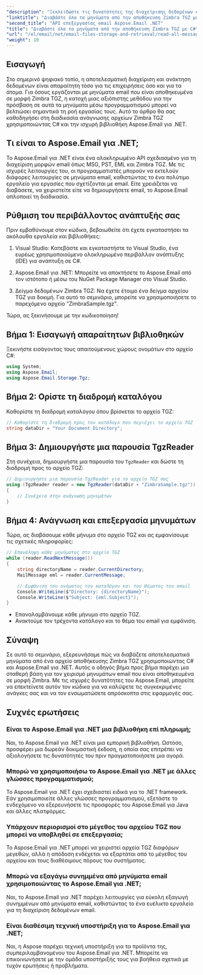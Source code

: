 ```yaml
---
"description": "Ξεκλειδώστε τις δυνατότητες της διαχείρισης δεδομένων email με τον αναλυτικό οδηγό μας για την ανάγνωση αρχείων Zimbra TGZ χρησιμοποιώντας C# και τη βιβλιοθήκη Aspose.Email για .NET. Αυτό το σεμινάριο θα σας βοηθήσει να αποκτήσετε αποτελεσματική πρόσβαση και επεξεργασία μηνυμάτων email."
"linktitle": "Διαβάστε όλα τα μηνύματα από την αποθήκευση Zimbra TGZ με C#"
"second_title": "API επεξεργασίας email Aspose.Email .NET"
"title": "Διαβάστε όλα τα μηνύματα από την αποθήκευση Zimbra TGZ με C#"
"url": "/el/email/net/email-files-storage-and-retrieval/read-all-messages-from-zimbra-tgz-storage/"
"weight": 10
---
```


## Εισαγωγή

Στο σημερινό ψηφιακό τοπίο, η αποτελεσματική διαχείριση και ανάκτηση δεδομένων είναι απαραίτητη τόσο για τις επιχειρήσεις όσο και για τα άτομα. Για όσους εργάζονται με μηνύματα email που είναι αποθηκευμένα σε μορφή Zimbra TGZ, η κατοχή μιας αξιόπιστης μεθόδου για την πρόσβαση σε αυτά τα μηνύματα μέσω προγραμματισμού μπορεί να βελτιώσει σημαντικά τη ροή εργασίας τους. Αυτό το άρθρο θα σας καθοδηγήσει στη διαδικασία ανάγνωσης αρχείων Zimbra TGZ χρησιμοποιώντας C# και την ισχυρή βιβλιοθήκη Aspose.Email για .NET.

## Τι είναι το Aspose.Email για .NET;

Το Aspose.Email για .NET είναι ένα ολοκληρωμένο API σχεδιασμένο για τη διαχείριση μορφών email όπως MSG, PST, EML και Zimbra TGZ. Με τις ισχυρές λειτουργίες του, οι προγραμματιστές μπορούν να εκτελούν διάφορες λειτουργίες σε μηνύματα email, καθιστώντας το ένα πολύτιμο εργαλείο για εργασίες που σχετίζονται με email. Είτε χρειάζεται να διαβάσετε, να χειριστείτε είτε να δημιουργήσετε email, το Aspose.Email απλοποιεί τη διαδικασία.

## Ρύθμιση του περιβάλλοντος ανάπτυξής σας

Πριν εμβαθύνουμε στον κώδικα, βεβαιωθείτε ότι έχετε εγκαταστήσει τα ακόλουθα εργαλεία και βιβλιοθήκες:

1. Visual Studio: Κατεβάστε και εγκαταστήστε το Visual Studio, ένα ευρέως χρησιμοποιούμενο ολοκληρωμένο περιβάλλον ανάπτυξης (IDE) για ανάπτυξη σε C#.

2. Aspose.Email για .NET: Μπορείτε να αποκτήσετε το Aspose.Email από τον ιστότοπο ή μέσω του NuGet Package Manager στο Visual Studio.

3. Δείγμα δεδομένων Zimbra TGZ: Να έχετε έτοιμο ένα δείγμα αρχείου TGZ για δοκιμή. Για αυτό το σεμινάριο, μπορείτε να χρησιμοποιήσετε το παρεχόμενο αρχείο "ZimbraSample.tgz".

Τώρα, ας ξεκινήσουμε με την κωδικοποίηση!

## Βήμα 1: Εισαγωγή απαραίτητων βιβλιοθηκών

Ξεκινήστε εισάγοντας τους απαιτούμενους χώρους ονομάτων στο αρχείο C#:

```csharp
using System;
using Aspose.Email;
using Aspose.Email.Storage.Tgz;
```

## Βήμα 2: Ορίστε τη διαδρομή καταλόγου

Καθορίστε τη διαδρομή καταλόγου όπου βρίσκεται το αρχείο TGZ:

```csharp
// Καθορίστε τη διαδρομή προς τον κατάλογο που περιέχει το αρχείο TGZ
string dataDir = "Your Document Directory";
```

## Βήμα 3: Δημιουργήστε μια παρουσία TgzReader

Στη συνέχεια, δημιουργήστε μια παρουσία του `TgzReader` και δώστε τη διαδρομή προς το αρχείο TGZ:

```csharp
// Δημιουργήστε μια παρουσία TgzReader για το αρχείο TGZ σας
using (TgzReader reader = new TgzReader(dataDir + "ZimbraSample.tgz"))
{
    // Συνέχεια στην ανάγνωση μηνυμάτων
}
```

## Βήμα 4: Ανάγνωση και επεξεργασία μηνυμάτων

Τώρα, ας διαβάσουμε κάθε μήνυμα στο αρχείο TGZ και ας εμφανίσουμε τις σχετικές πληροφορίες:

```csharp
// Επανάληψη κάθε μηνύματος στο αρχείο TGZ
while (reader.ReadNextMessage())
{
    string directoryName = reader.CurrentDirectory;
    MailMessage eml = reader.CurrentMessage;

    // Εμφάνιση του ονόματος του καταλόγου και του θέματος του email
    Console.WriteLine($"Directory: {directoryName}");
    Console.WriteLine($"Subject: {eml.Subject}");
}
```

- Επαναλαμβάνουμε κάθε μήνυμα στο αρχείο TGZ.
- Ανακτούμε τον τρέχοντα κατάλογο και το θέμα του email για εμφάνιση.


## Σύναψη

Σε αυτό το σεμινάριο, εξερευνήσαμε πώς να διαβάζετε αποτελεσματικά μηνύματα από ένα αρχείο αποθήκευσης Zimbra TGZ χρησιμοποιώντας C# και Aspose.Email για .NET. Αυτός ο οδηγός βήμα προς βήμα παρέχει μια σταθερή βάση για τον χειρισμό μηνυμάτων email που είναι αποθηκευμένα σε μορφή Zimbra. Με τις ισχυρές δυνατότητες του Aspose.Email, μπορείτε να επεκτείνετε αυτόν τον κώδικα για να καλύψετε τις συγκεκριμένες ανάγκες σας και να τον ενσωματώσετε απρόσκοπτα στις εφαρμογές σας.

## Συχνές ερωτήσεις

### Είναι το Aspose.Email για .NET μια βιβλιοθήκη επί πληρωμή;
Ναι, το Aspose.Email για .NET είναι μια εμπορική βιβλιοθήκη. Ωστόσο, προσφέρει μια δωρεάν δοκιμαστική έκδοση, η οποία σας επιτρέπει να αξιολογήσετε τις δυνατότητές του πριν πραγματοποιήσετε μια αγορά.

### Μπορώ να χρησιμοποιήσω το Aspose.Email για .NET με άλλες γλώσσες προγραμματισμού;
Το Aspose.Email για .NET έχει σχεδιαστεί ειδικά για το .NET framework. Εάν χρησιμοποιείτε άλλες γλώσσες προγραμματισμού, εξετάστε το ενδεχόμενο να εξερευνήσετε τις προσφορές του Aspose.Email για Java και άλλες πλατφόρμες.

### Υπάρχουν περιορισμοί στο μέγεθος του αρχείου TGZ που μπορεί να υποβληθεί σε επεξεργασία;
Το Aspose.Email για .NET μπορεί να χειριστεί αρχεία TGZ διαφόρων μεγεθών, αλλά η απόδοση ενδέχεται να εξαρτάται από το μέγεθος του αρχείου και τους διαθέσιμους πόρους του συστήματος.

### Μπορώ να εξαγάγω συνημμένα από μηνύματα email χρησιμοποιώντας το Aspose.Email για .NET;
Ναι, το Aspose.Email για .NET παρέχει λειτουργίες για εύκολη εξαγωγή συνημμένων από μηνύματα email, καθιστώντας το ένα ευέλικτο εργαλείο για τη διαχείριση δεδομένων email.

### Είναι διαθέσιμη τεχνική υποστήριξη για το Aspose.Email για .NET;
Ναι, η Aspose παρέχει τεχνική υποστήριξη για τα προϊόντα της, συμπεριλαμβανομένου του Aspose.Email για .NET. Μπορείτε να επικοινωνήσετε με την ομάδα υποστήριξής τους για βοήθεια σχετικά με τυχόν ερωτήσεις ή προβλήματα.